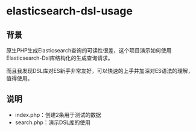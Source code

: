 # elasticsearch-dsl-usage

## 背景

原生PHP生成Elasticsearch查询的可读性很差，这个项目演示如何使用Elasticsearch-Dsl库结构化的生成查询请求。

而且我发现DSL库对ES新手非常友好，可以快速的上手并加深对ES语法的理解，值得使用。

## 说明

* index.php：创建2条用于测试的数据
* search.php：演示DSL库的使用